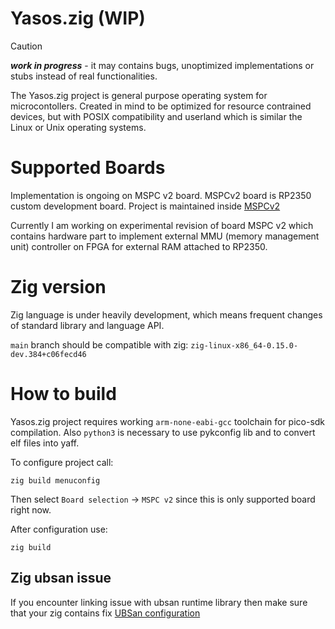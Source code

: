 # Yasos.zig (**WIP**)

> [!CAUTION]
> **_work in progress_** - it may contains bugs, unoptimized implementations or stubs instead of real functionalities. 

The Yasos.zig project is general purpose operating system for microcontollers. 
Created in mind to be optimized for resource contrained devices, but with POSIX compatibility and userland which is similar the Linux or Unix operating systems. 

# Supported Boards 

Implementation is ongoing on MSPC v2 board.
MSPCv2 board is RP2350 custom development board. 
Project is maintained inside [MSPCv2](https://github.com/matgla/mspc/tree/mspc_v2)

Currently I am working on experimental revision of board MSPC v2 which contains hardware part to implement external MMU (memory management unit) controller on FPGA for external RAM attached to RP2350. 

# Zig version
Zig language is under heavily development, which means frequent changes of standard library and language API.

`main` branch should be compatible with zig: `zig-linux-x86_64-0.15.0-dev.384+c06fecd46`

# How to build
Yasos.zig project requires working `arm-none-eabi-gcc` toolchain for pico-sdk compilation. 
Also `python3` is necessary to use pykconfig lib and to convert elf files into yaff. 

To configure project call: 
```
zig build menuconfig
```

Then select `Board selection` -> `MSPC v2` since this is only supported board right now. 

After configuration use:

```
zig build
```

## Zig ubsan issue

If you encounter linking issue with ubsan runtime library then make sure that your zig contains fix [UBSan configuration](https://github.com/ziglang/zig/pull/23582)


